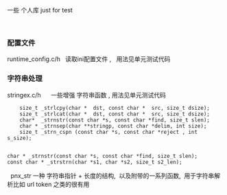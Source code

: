 一些 个人库  just for test

 
### 配置文件
runtime_config.c/h   读取ini配置文件 ,   用法见单元测试代码
 
### 字符串处理

stringex.c/h      一些增强 字符串函数 , 用法见单元测试代码

```shell
    size_t _strlcpy(char *  dst, const char *  src, size_t dsize);
    size_t _strlcat(char *  dst, const char *  src, size_t dsize);
    char*  _strnstr(const char *s, const char *find, size_t slen);
    char * _strnsep(char **stringp, const char *delim, int size);
    size_t _strn_cspn (const char *s, const char *reject , int s_size);


char * _strnstr(const char *s, const char *find, size_t slen);
const char * _strstrn(char *s1, char *s2, size_t s2_len);
```
 
pnx_str
一种 字符串指针 + 长度的结构,  以及附带的一系列函数,  用于字符串解析比如 url token 之类的很有用
